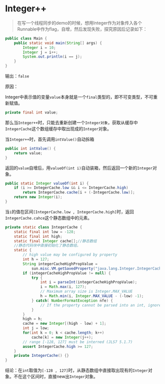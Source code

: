 # Integer++
> 在写一个线程同步的demo的时候，想用Integer作为对象传入各个Runnable中作为flag，自增，然后发现失败，探究原因后记录如下：
```java
public class Main {
    public static void main(String[] args) {
        Integer i = 10;
        Integer j = i++;
        System.out.println(i == j);
    }
}
```

输出：`false`

原因：

Integer中表示值的变量`value`本身就是一个`final`类型的，即不可变类型，不可重新赋值。

```java
private final int value;
```

那么当`Integer++`时，只能去重新创建一个`Integer对象`，获取从缓存中`IntegerCache`这个数组缓存中取出现成的`Integer`对象。

当`Integer++`时，首先调用`intValue()`自动拆箱

```java
public int intValue() {
    return value;
}
```

返回的`value`自增后，用`valueOf(int i)`自动装箱，然后返回一个新的`Integer`对象。

```java
public static Integer valueOf(int i) {
    if (i >= IntegerCache.low && i <= IntegerCache.high)
        return IntegerCache.cache[i + (-IntegerCache.low)];
    return new Integer(i);
}
```

当`i`的值在区间`[IntegerCache.low , IntegerCache.high]`时，返回`IntegerCache.cahce`这个静态数组中的元素。

```java
private static class IntegerCache {
    static final int low = -128;
    static final int high;
    static final Integer cache[];//静态数组
    //静态代码块中直接初始化了静态数组。
    static {
        // high value may be configured by property
        int h = 127;
        String integerCacheHighPropValue =
            sun.misc.VM.getSavedProperty("java.lang.Integer.IntegerCache.high");
        if (integerCacheHighPropValue != null) {
            try {
                int i = parseInt(integerCacheHighPropValue);
                i = Math.max(i, 127);
                // Maximum array size is Integer.MAX_VALUE
                h = Math.min(i, Integer.MAX_VALUE - (-low) -1);
            } catch( NumberFormatException nfe) {
                // If the property cannot be parsed into an int, ignore it.
            }
        }
        high = h;
        cache = new Integer[(high - low) + 1];
        int j = low;
        for(int k = 0; k < cache.length; k++)
            cache[k] = new Integer(j++);
        // range [-128, 127] must be interned (JLS7 5.1.7)
        assert IntegerCache.high >= 127;
    }
    private IntegerCache() {}
}
```

结论：在`int`取值为`[-128 , 127]`时，从静态数组中直接取出现有的`Integer`对象。不在这个区间时，直接new出`Integer`对象。
